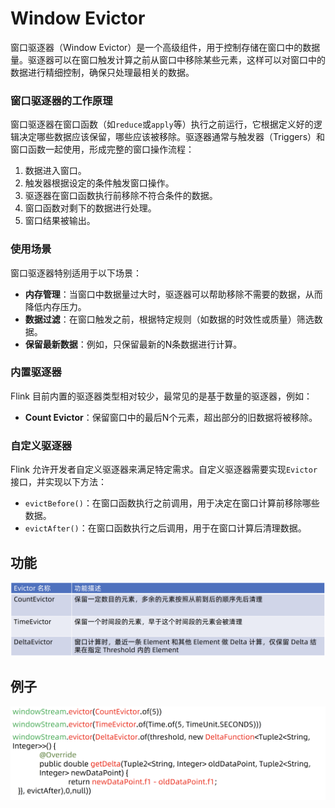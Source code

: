 # Window Evictor



窗口驱逐器（Window Evictor）是一个高级组件，用于控制存储在窗口中的数据量。驱逐器可以在窗口触发计算之前从窗口中移除某些元素，这样可以对窗口中的数据进行精细控制，确保只处理最相关的数据。



### 窗口驱逐器的工作原理



窗口驱逐器在窗口函数（如`reduce`或`apply`等）执行之前运行，它根据定义好的逻辑决定哪些数据应该保留，哪些应该被移除。驱逐器通常与触发器（Triggers）和窗口函数一起使用，形成完整的窗口操作流程：

1. 数据进入窗口。
2. 触发器根据设定的条件触发窗口操作。
3. 驱逐器在窗口函数执行前移除不符合条件的数据。
4. 窗口函数对剩下的数据进行处理。
5. 窗口结果被输出。



### 使用场景

窗口驱逐器特别适用于以下场景：

- **内存管理**：当窗口中数据量过大时，驱逐器可以帮助移除不需要的数据，从而降低内存压力。
- **数据过滤**：在窗口触发之前，根据特定规则（如数据的时效性或质量）筛选数据。
- **保留最新数据**：例如，只保留最新的N条数据进行计算。



### 内置驱逐器

Flink 目前内置的驱逐器类型相对较少，最常见的是基于数量的驱逐器，例如：

- **Count Evictor**：保留窗口中的最后N个元素，超出部分的旧数据将被移除。



### 自定义驱逐器

Flink 允许开发者自定义驱逐器来满足特定需求。自定义驱逐器需要实现`Evictor`接口，并实现以下方法：

- `evictBefore()`：在窗口函数执行之前调用，用于决定在窗口计算前移除哪些数据。
- `evictAfter()`：在窗口函数执行之后调用，用于在窗口计算后清理数据。



## 功能



![](Images/76.png)



## 例子



![](Images/77.png)





